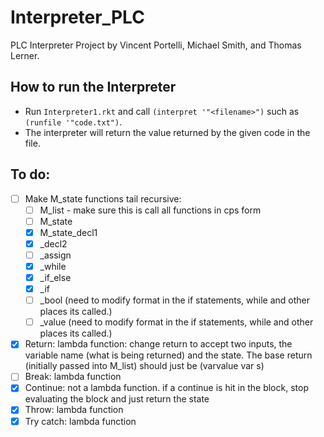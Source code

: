 # Interpreter_PLC
PLC Interpreter Project by Vincent Portelli, Michael Smith, and Thomas Lerner.

## How to run the Interpreter
* Run `Interpreter1.rkt` and call `(interpret '"<filename>")` such as `(runfile '"code.txt")`. 
* The interpreter will return the value returned by the given code in the file. 

## To do: 

- [ ] Make M_state functions tail recursive: 
	- [ ] M_list - make sure this is call all functions in cps form
	- [ ] M_state
	- [x] M_state_decl1
	- [x] _decl2
	- [ ] _assign
	- [x] _while
	- [x] _if_else 
	- [x] _if 
	- [ ] _bool (need to modify format in the if statements, while and other places its called.)
	- [ ] _value (need to modify format in the if statements, while and other places its called.)

- [x] Return: lambda function: change return to accept two inputs, the variable name (what is being returned) and the state. The base return (initially passed into M_list) should just be (varvalue var s)
- [ ] Break: lambda function
- [x] Continue: not a lambda function. if a continue is hit in the block, stop evaluating the block and just return the state
- [x] Throw: lambda function
- [x] Try catch: lambda function
